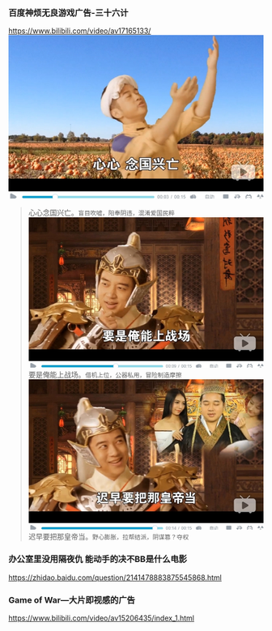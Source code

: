 ### 百度神烦无良游戏广告-三十六计
https://www.bilibili.com/video/av17165133/
![](p/三？六计_01.jpg)
>心心念国兴亡。`盲目吹嘘，阳奉阴违，混淆爱国民粹`
![](p/三？六计_02.jpg)
>要是俺能上战场。`借机上位，公器私用，冒险制造摩擦`
![](p/三？六计_03.jpg)
>迟早要把那皇帝当。`野心膨胀，拉帮结派，阴谋篡？夺权`
### 办公室里没用隔夜仇 能动手的决不BB是什么电影
https://zhidao.baidu.com/question/2141478883875545868.html
### Game of War—大片即视感的广告
https://www.bilibili.com/video/av15206435/index_1.html